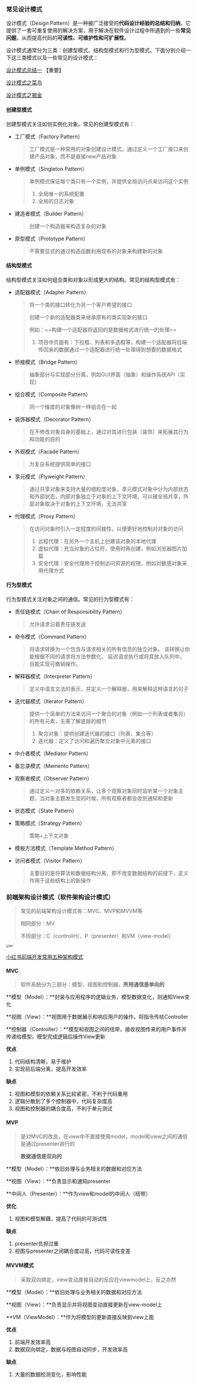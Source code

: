 ### 常见设计模式

设计模式（Design Pattern）是一种被广泛接受的**代码设计经验的总结和归纳**，它提供了一套可重复使用的解决方案，用于解决在软件设计过程中所遇到的一些**常见问题**，从而提高代码的**可读性、可维护性和可扩展性**。

设计模式通常分为三类：创建型模式、结构型模式和行为型模式。下面分别介绍一下这三类模式以及一些常见的设计模式：

[设计模式总结一](https://refactoringguru.cn/design-patterns/bridge) 【重要】

[设计模式之菜鸟](https://www.runoob.com/design-pattern/bridge-pattern.html)

[设计模式之掘金](https://juejin.cn/collection/7248828229914312759)

#### 创建型模式

创建型模式关注如何实例化对象。常见的创建型模式有：

- 工厂模式（Factory Pattern）

  > 工厂模式是一种常用的对象创建设计模式，通过定义一个工厂接口来创建产品对象，而不是直接new产品对象

- 单例模式（Singleton Pattern）

  > 单例模式保证每个类只有一个实例，并提供全局访问点来访问这个实例
  >
  > 1. 全局唯一的系统配置
  > 2. 全局的日志对象

- 建造者模式（Builder Pattern）

  > 创建一个构造器来构造复杂的对象

- 原型模式（Prototype Pattern）

  > 不需要显式的通过构造函数利用现有的对象来构建新的对象

#### 结构型模式

结构型模式关注如何组合类和对象以形成更大的结构。常见的结构型模式有：

- 适配器模式（Adapter Pattern）

  > 将一个类的接口转化为另一个客户希望的接口
  >
  > 创建一个新的适配器类来继承原有的类实现新的接口
  >
  > 例如：==构建一个适配器将返回的是数据格式进行统一的处理==
  >
  > 1. 项目中页面有：下拉框、列表和多选框等，构建一个适配器将后端传回来的数据通过一个适配器进行统一处理得到想要的数据格式

- 桥接模式（Bridge Pattern）

  > 抽象部分与实现部分分离，例如GUI界面（抽象）和操作系统API（实现）

- 组合模式（Composite Pattern）

  > 同一个维度的对象像树一样组合在一起

- 装饰器模式（Decorator Pattern）

  > 在不修改对象自身的基础上，通过对其进行包装（装饰）来拓展其行为和功能的目的

- 外观模式（Facade Pattern）

  > 为复杂系统提供简单的接口

- 享元模式（Flyweight Pattern）

  > 通过共享对象来支持大量的细粒度对象，享元模式对象中分为内部状态和外部状态，内部对象独立于对象的上下文环境，可以被全局共享，外部对象取决于对象的上下文环境，无法共享

- 代理模式（Proxy Pattern）

  > 在访问对象时引入一定程度的间接性，以便更好地控制对对象的访问
  >
  > 1. 远程代理：在另外一个主机上创建该对象的本地代理
  > 2. 虚拟代理：充当对象的占位符，使用时再创建，例如浏览器图片加载
  > 3. 安全代理：安全代理用于控制访问资源的权限，例如对敏感对象采用代理方式

#### 行为型模式

行为型模式关注对象之间的通信。常见的行为型模式有：

- 责任链模式（Chain of Responsibility Pattern）

  > 允许请求沿着责任链发送

- 命令模式（Command Pattern）

  > 将请求转换为一个包含与请求相关的所有信息的独立对象。 该转换让你能根据不同的请求将方法参数化、 延迟请求执行或将其放入队列中， 且能实现可撤销操作。

- 解释器模式（Interpreter Pattern）

  > 定义中语言文法的表示，并定义一个解释器，用来解释这种语言的句子

- 迭代器模式（Iterator Pattern）

  > 提供一个简单的方法来访问一个聚合的对象（例如一个列表或者集合）的所有元素，无需了解底层的细节
  >
  > 1. 聚合对象：提供创建迭代器的接口（列表、集合等）
  > 2. 迭代器：定义了访问和遍历聚合对象中元素的接口

- 中介者模式（Mediator Pattern）

- 备忘录模式（Memento Pattern）

- 观察者模式（Observer Pattern）

  > 通过定义一对多的依赖关系，让多个观察对象同时监听某一个对象主题，当对象主题发生变的时候，所有观察者都会收到通知和更新

- 状态模式（State Pattern）

- 策略模式（Strategy Pattern）

  > 策略+上下文对象

- 模板方法模式（Template Method Pattern）

- 访问者模式（Visitor Pattern）

  > 主要目的是将算法和数据结构分离，即不改变数据结构的前提下，定义作用于这些结构上的新操作



### 前端架构设计模式（软件架构设计模式）

> 常见的前端架构设计模式有：MVC、MVP和MVVM等 
>
> 相同部分：MV
>
> 不同部分：C（controllrt）、P（presenter）和VM（view-model）

<img src="/Users/snowfly96/Documents/GitHub/front-end-code/CSBasics/assets/MV.png" alt="MV" style="zoom:50%;" />

[小红书前端开发常用五种架构模式](https://www.xiaohongshu.com/explore/640aa113000000002702b8b6?app_platform=android&app_version=7.82.0&share_from_user_hidden=true&type=normal&xhsshare=WeixinSession&appuid=615334060000000002024321&apptime=1681173149)

#### MVC

> 软件系统分为三部分：模型、视图和控制器，**所用通信是单向的**

**模型（Model）：**封装与应用程序的逻辑业务，模型数据变化，则通知View变化

**视图（View）：**视图用于数据展示和响应用户的操作，将指令传给Controller

**控制器（Controller）：**模型和视图之间的纽带，接收视图传来的用户事件并传递给模型，模型完成逻辑后操作View更新

**优点**

1. 代码结构清晰，易于维护
2. 实现前后端分离，提高开发效率

**缺点**

1. 视图和模型的依赖关系比较紧密，不利于代码重用
2. 逻辑分散到了多个控制器中，代码复杂度高
3. 视图和控制器的耦合度高，不利于单元测试

#### MVP

> 是对MVC的改良，在view中不直接使用model，model和view之间的通信是通过presenter进行的
>
> **数据通信是双向的**

**模型（Model）：**依旧处理与业务相关的数据和对应方法

**视图（View）：**负责显示和通知presenter

**中间人（Presenter）：**作为view和model的中间人（纽带）

**优化**

1. 视图和模型解藕，提高了代码的可测试性

**缺点**

1. presenter负担过重
2. 视图与presenter之间耦合度过高，代码可读性变差

#### MVVM模式

> 采取双向绑定，view变动直接自动的反应在viewmodel上，反之亦然

**模型（Model）：**依旧处理与业务相关的数据和对应方法

**视图（View）：**负责显示并将视图变动直接更新在view-model上

**VM（ViewModel）：**作为将模型的更新直接反映到view上面

**优点**

1. 前端开发效率高
2. 数据双向绑定，数据与视图自动同步，开发效率高

**缺点**

1. 大量的数据检测变化，影响性能